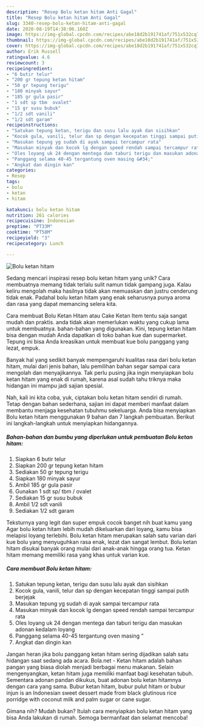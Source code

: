 ```yaml
---
description: "Resep Bolu ketan hitam Anti Gagal"
title: "Resep Bolu ketan hitam Anti Gagal"
slug: 3340-resep-bolu-ketan-hitam-anti-gagal
date: 2020-08-19T14:38:06.160Z
image: https://img-global.cpcdn.com/recipes/abe18d2b191741af/751x532cq70/bolu-ketan-hitam-foto-resep-utama.jpg
thumbnail: https://img-global.cpcdn.com/recipes/abe18d2b191741af/751x532cq70/bolu-ketan-hitam-foto-resep-utama.jpg
cover: https://img-global.cpcdn.com/recipes/abe18d2b191741af/751x532cq70/bolu-ketan-hitam-foto-resep-utama.jpg
author: Erik Russell
ratingvalue: 4.6
reviewcount: 3
recipeingredient:
- "6 butir telur"
- "200 gr tepung ketan hitam"
- "50 gr tepung terigu"
- "180 minyak sayur"
- "185 gr gula pasir"
- "1 sdt sp tbm  ovalet"
- "15 gr susu bubuk"
- "1/2 sdt vanili"
- "1/2 sdt garam"
recipeinstructions:
- "Satukan tepung ketan, terigu dan susu lalu ayak dan sisihkan"
- "Kocok gula, vanili, telur dan sp dengan kecepatan tinggi sampai putih berjejak"
- "Masukan tepung yg sudah di ayak sampai tercampur rata"
- "Masukan minyak dan kocok lg dengan speed rendah sampai tercampur rata"
- "Oles loyang uk 24 dengan mentega dan taburi terigu dan masukan adonan kedalam loyang"
- "Panggang selama 40-45 tergantung oven masing &#34;"
- "Angkat dan dingin kan"
categories:
- Resep
tags:
- bolu
- ketan
- hitam

katakunci: bolu ketan hitam 
nutrition: 261 calories
recipecuisine: Indonesian
preptime: "PT33M"
cooktime: "PT58M"
recipeyield: "3"
recipecategory: Lunch

---
```



![Bolu ketan hitam](https://img-global.cpcdn.com/recipes/abe18d2b191741af/751x532cq70/bolu-ketan-hitam-foto-resep-utama.jpg)

Sedang mencari inspirasi resep bolu ketan hitam yang unik? Cara membuatnya memang tidak terlalu sulit namun tidak gampang juga. Kalau keliru mengolah maka hasilnya tidak akan memuaskan dan justru cenderung tidak enak. Padahal bolu ketan hitam yang enak seharusnya punya aroma dan rasa yang dapat memancing selera kita.

Cara membuat Bolu Ketan Hitam atau Cake Ketan Item tentu saja sangat mudah dan praktis. anda tidak akan memerlukan waktu yang cukup lama untuk membuatnya. bahan-bahan yang digunakan. Kini, tepung ketan hitam bisa dengan mudah Anda dapatkan di toko bahan kue dan supermarket. Tepung ini bisa Anda kreasikan untuk membuat kue bolu panggang yang lezat, empuk.

Banyak hal yang sedikit banyak mempengaruhi kualitas rasa dari bolu ketan hitam, mulai dari jenis bahan, lalu pemilihan bahan segar sampai cara mengolah dan menyajikannya. Tak perlu pusing jika ingin menyiapkan bolu ketan hitam yang enak di rumah, karena asal sudah tahu triknya maka hidangan ini mampu jadi sajian spesial.


Nah, kali ini kita coba, yuk, ciptakan bolu ketan hitam sendiri di rumah. Tetap dengan bahan sederhana, sajian ini dapat memberi manfaat dalam membantu menjaga kesehatan tubuhmu sekeluarga. Anda bisa menyiapkan Bolu ketan hitam menggunakan 9 bahan dan 7 langkah pembuatan. Berikut ini langkah-langkah untuk menyiapkan hidangannya.

<!--inarticleads1-->

##### Bahan-bahan dan bumbu yang diperlukan untuk pembuatan Bolu ketan hitam:

1. Siapkan 6 butir telur
1. Siapkan 200 gr tepung ketan hitam
1. Sediakan 50 gr tepung terigu
1. Siapkan 180 minyak sayur
1. Ambil 185 gr gula pasir
1. Gunakan 1 sdt sp/ tbm / ovalet
1. Sediakan 15 gr susu bubuk
1. Ambil 1/2 sdt vanili
1. Sediakan 1/2 sdt garam


Teksturnya yang legit dan super empuk cocok banget nih buat kamu yang Agar bolu ketan hitam lebih mudah dikeluarkan dari loyang, kamu bisa melapisi loyang terlebihi. Bolu ketan hitam merupakan salah satu varian dari kue bolu yang menyuguhkan rasa enak, lezat dan sangat lembut. Bolu ketan hitam disukai banyak orang mulai dari anak-anak hingga orang tua. Ketan hitam memang memiliki rasa yang khas untuk varian kue. 

<!--inarticleads2-->

##### Cara membuat Bolu ketan hitam:

1. Satukan tepung ketan, terigu dan susu lalu ayak dan sisihkan
1. Kocok gula, vanili, telur dan sp dengan kecepatan tinggi sampai putih berjejak
1. Masukan tepung yg sudah di ayak sampai tercampur rata
1. Masukan minyak dan kocok lg dengan speed rendah sampai tercampur rata
1. Oles loyang uk 24 dengan mentega dan taburi terigu dan masukan adonan kedalam loyang
1. Panggang selama 40-45 tergantung oven masing &#34;
1. Angkat dan dingin kan


Jangan heran jika bolu panggang ketan hitam sering dijadikan salah satu hidangan saat sedang ada acara. Bola.net - Ketan hitam adalah bahan pangan yang biasa diolah menjadi berbagai menu makanan. Selain mengenyangkan, ketan hitam juga memiliki manfaat bagi kesehatan tubuh. Sementara adonan pandan dikukus, buat adonan bolu ketan hitamnya dengan cara yang sama. Bubur ketan hitam, bubur pulut hitam or bubur injun is an Indonesian sweet dessert made from black glutinous rice porridge with coconut milk and palm sugar or cane sugar. 

Gimana nih? Mudah bukan? Itulah cara menyiapkan bolu ketan hitam yang bisa Anda lakukan di rumah. Semoga bermanfaat dan selamat mencoba!
